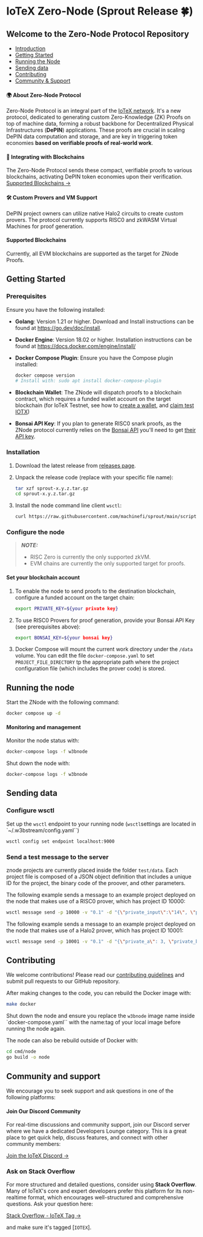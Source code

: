 # IoTeX Zero-Node (Sprout Release 🍀)

## Welcome to the Zero-Node Protocol Repository

- [Introduction](#-about-zero-node-protocol)
- [Getting Started](#getting-started)
- [Running the Node](#running-the-node)
- [Sending data](#sending-data)
- [Contributing](#contributing)
- [Community & Support](#community-and-support)


#### 🌍 About Zero-Node Protocol

Zero-Node Protocol is an integral part of the [IoTeX network](https://iotex.io). It's a new protocol, dedicated to generating custom Zero-Knowledge (ZK) Proofs on top of machine data, forming a robust backbone for Decentralized Physical Infrastructures (**DePIN**) applications. These proofs are crucial in scaling DePIN data computation and storage, and are key in triggering token economies **based on verifiable proofs of real-world work**.

#### 🔗 Integrating with Blockchains

The Zero-Node Protocol sends these compact, verifiable proofs to various blockchains, activating DePIN token economies upon their verification. [Supported Blockchains →](#supported_blockchains) 

#### 🛠 Custom Provers and VM Support

DePIN project owners can utilize native Halo2 circuits to create custom provers. The protocol currently supports RISC0 and zkWASM Virtual Machines for proof generation.

#### Supported Blockchains

Currently, all EVM blockchains are supported as the target for ZNode Proofs.

## Getting Started

### Prerequisites

Ensure you have the following installed:

- **Golang**: Version 1.21 or higher. Download and Install instructions can be found at https://go.dev/doc/install.

- **Docker Engine**: Version 18.02 or higher. Installation instructions can be found at https://docs.docker.com/engine/install/

- **Docker Compose Plugin**: Ensure you have the Compose plugin installed:

  ```bash
  docker compose version
  # Install with: sudo apt install docker-compose-plugin
  ```

- **Blockchain Wallet**: The ZNode will dispatch proofs to a blockchain contract, which requires a funded wallet account on the target blockchain (for IoTeX Testnet, see how to [create a wallet](https://docs.iotex.io/the-iotex-stack/wallets/metamask), and [claim test IOTX](https://docs.iotex.io/the-iotex-stack/iotx-faucets/testnet-tokens#the-iotex-developer-portal))

- **Bonsai API Key**: If you plan to generate RISC0 snark proofs, as the ZNode protocol currently relies on the [Bonsai API](https://dev.risczero.com/api/bonsai/) you'll need to get [their API key](https://docs.google.com/forms/d/e/1FAIpQLSf9mu18V65862GS4PLYd7tFTEKrl90J5GTyzw_d14ASxrruFQ/viewform).

### Installation

1. Download the latest release from [releases page](https://github.com/machinefi/sprout/releases).

2. Unpack the release code (replace with your specific file name):

    ```bash
    tar xzf sprout-x.y.z.tar.gz
    cd sprout-x.y.z.tar.gz
    ```
    
3. Install the node command line client `wsctl`:
    ```bash
    curl https://raw.githubusercontent.com/machinefi/sprout/main/scripts/install_wsctl.sh | bash
    ```


### Configure the node

> **_NOTE:_**
>
> - RISC Zero is currently the only supported zkVM.
> - EVM chains are currently the only supported target for proofs.

#### Set your blockchain account

1. To enable the node to send proofs to the destination blockchain, configure a funded account on the target chain:

    ```bash
    export PRIVATE_KEY=${your private key}
    ```

2. To use RISC0 Provers for proof generation, provide your Bonsai API Key (see prerequisites above):

    ```bash
    export BONSAI_KEY=${your bonsai key}
    ```

3. Docker Compose will mount the current work directory under the `/data` volume. You can edit the file `docker-compose.yaml` to set `PROJECT_FILE_DIRECTORY` tp the appropriate path where the project configuration file (which includes the prover code) is stored.

## Running the node

Start the ZNode with the following command:

```bash
docker compose up -d
```

#### Monitoring and management

Monitor the node status with:

```bash
docker-compose logs -f w3bnode
```

Shut down the node with:

```bash
docker-compose logs -f w3bnode
```

## Sending data

### Configure wsctl

Set up the `wsctl` endpoint to your running node (`wsctl`settings are located in `~/.w3bstream/config.yaml``)

```bash
wsctl config set endpoint localhost:9000
```

### Send a test message to the server

znode projects are currently placed inside the folder `test/data`. Each project file is composed of a JSON object definition that includes a unique ID for the project, the binary code of the proover, and other parameters.

The following example sends a message to an example project deployed on the node that makes use of a RISC0 prover, which has project ID 10000:

```bash
wsctl message send -p 10000 -v "0.1" -d "{\"private_input\":\"14\", \"public_input\":\"3,34\", \"receipt_type\":\"Snark\"}"
```

The following example sends a message to an example project deployed on the node that makes use of a Halo2 prover, which has project ID 10001:

```bash
wsctl message send -p 10001 -v "0.1" -d "{\"private_a\": 3, \"private_b\": 4}"
```

## Contributing

We welcome contributions! Please read our [contributing guidelines](CONTRIBUTING.md) and submit pull requests to our GitHub repository.

After making changes to the code, you can rebuild the Docker image with:

```bash
make docker
```

Shut down the node and ensure you replace the `w3bnode` image name inside `docker-compose.yaml`` with the name:tag of your local image before running the node again.

The node can also be rebuild outside of Docker with:

```bash
cd cmd/node
go build -o node 
```

## Community and support

We encourage you to seek support and ask questions in one of the following platforms:

#### Join Our Discord Community

For real-time discussions and community support, join our Discord server where we have a dedicated
Developers Lounge category. This is a great place to get quick help, discuss features, and connect with other community members:

[Join the IoTeX Discord →](https://iotex.io/devdiscord)

### Ask on Stack Overflow

For more structured and detailed questions, consider using **Stack Overflow**. Many of IoTeX's core and expert developers prefer this platform for its non-realtime format, which encourages well-structured and comprehensive questions. Ask your question here: 

[Stack Overflow - IoTeX Tag →](https://stackoverflow.com/questions/tagged/iotex) 

and make sure it's tagged [`IOTEX`].
